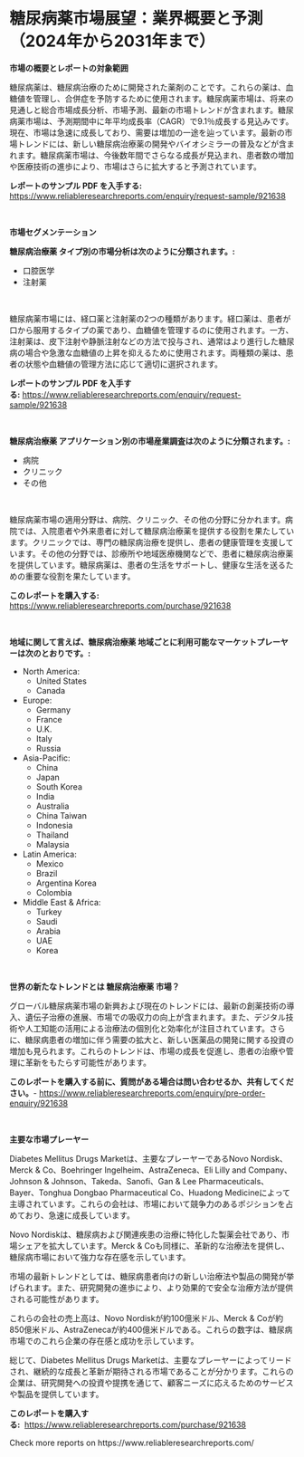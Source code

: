 <p><h1>糖尿病薬市場展望：業界概要と予測（2024年から2031年まで）</h1></p><p><strong>市場の概要とレポートの対象範囲</strong></p>
<p><p>糖尿病薬は、糖尿病治療のために開発された薬剤のことです。これらの薬は、血糖値を管理し、合併症を予防するために使用されます。糖尿病薬市場は、将来の見通しと総合市場成長分析、市場予測、最新の市場トレンドが含まれます。糖尿病薬市場は、予測期間中に年平均成長率（CAGR）で9.1％成長する見込みです。現在、市場は急速に成長しており、需要は増加の一途を辿っています。最新の市場トレンドには、新しい糖尿病治療薬の開発やバイオシミラーの普及などが含まれます。糖尿病薬市場は、今後数年間でさらなる成長が見込まれ、患者数の増加や医療技術の進歩により、市場はさらに拡大すると予測されています。</p></p>
<p><strong>レポートのサンプル PDF を入手する:</strong> <a href="https://www.reliableresearchreports.com/enquiry/request-sample/921638">https://www.reliableresearchreports.com/enquiry/request-sample/921638</a></p>
<p>&nbsp;</p>
<p><strong>市場セグメンテーション</strong></p>
<p><strong>糖尿病治療薬 タイプ別の市場分析は次のように分類されます。:</strong></p>
<p><ul><li>口腔医学</li><li>注射薬</li></ul></p>
<p>&nbsp;</p>
<p><p>糖尿病薬市場には、経口薬と注射薬の2つの種類があります。経口薬は、患者が口から服用するタイプの薬であり、血糖値を管理するのに使用されます。一方、注射薬は、皮下注射や静脈注射などの方法で投与され、通常はより進行した糖尿病の場合や急激な血糖値の上昇を抑えるために使用されます。両種類の薬は、患者の状態や血糖値の管理方法に応じて適切に選択されます。</p></p>
<p><strong>レポートのサンプル PDF を入手する:</strong>&nbsp;<a href="https://www.reliableresearchreports.com/enquiry/request-sample/921638">https://www.reliableresearchreports.com/enquiry/request-sample/921638</a></p>
<p>&nbsp;</p>
<p><strong> 糖尿病治療薬 アプリケーション別の市場産業調査は次のように分類されます。:</strong></p>
<p><ul><li>病院</li><li>クリニック</li><li>その他</li></ul></p>
<p>&nbsp;</p>
<p><p>糖尿病薬市場の適用分野は、病院、クリニック、その他の分野に分かれます。病院では、入院患者や外来患者に対して糖尿病治療薬を提供する役割を果たしています。クリニックでは、専門の糖尿病治療を提供し、患者の健康管理を支援しています。その他の分野では、診療所や地域医療機関などで、患者に糖尿病治療薬を提供しています。糖尿病薬は、患者の生活をサポートし、健康な生活を送るための重要な役割を果たしています。</p></p>
<p><strong>このレポートを購入する:</strong>&nbsp; <a href="https://www.reliableresearchreports.com/purchase/921638">https://www.reliableresearchreports.com/purchase/921638</a></p>
<p>&nbsp;</p>
<p><strong>地域に関して言えば、糖尿病治療薬 地域ごとに利用可能なマーケットプレーヤーは次のとおりです。:</strong></p>
<p><ul>
    <li>
        North America:
        <ul>
            <li>United States</li>
            <li>Canada</li>
        </ul>
    </li>
    <li>
        Europe:
        <ul>
            <li>Germany</li>
            <li>France</li>
            <li>U.K.</li>
            <li>Italy</li>
            <li>Russia</li>
        </ul>
    </li>
    <li>
        Asia-Pacific:
        <ul>
            <li>China</li>
            <li>Japan</li>
            <li>South Korea</li>
            <li>India</li>
            <li>Australia</li>
            <li>China Taiwan</li>
            <li>Indonesia</li>
            <li>Thailand</li>
            <li>Malaysia</li>
        </ul>
    </li>
    <li>
        Latin America:
        <ul>
            <li>Mexico</li>
            <li>Brazil</li>
            <li>Argentina Korea</li>
            <li>Colombia</li>
        </ul>
    </li>
    <li>
        Middle East & Africa:
        <ul>
            <li>Turkey</li>
            <li>Saudi</li>
            <li>Arabia</li>
            <li>UAE</li>
            <li>Korea</li>
        </ul>
    </li>
    </ul></p>
<p>&nbsp;</p>
<p><strong>世界の新たなトレンドとは 糖尿病治療薬 市場？</strong></p>
<p><p>グローバル糖尿病薬市場の新興および現在のトレンドには、最新の創薬技術の導入、遺伝子治療の進展、市場での吸収力の向上が含まれます。また、デジタル技術や人工知能の活用による治療法の個別化と効率化が注目されています。さらに、糖尿病患者の増加に伴う需要の拡大と、新しい医薬品の開発に関する投資の増加も見られます。これらのトレンドは、市場の成長を促進し、患者の治療や管理に革新をもたらす可能性があります。</p></p>
<p><strong>このレポートを購入する前に、質問がある場合は問い合わせるか、共有してください。</strong>- <a href="https://www.reliableresearchreports.com/enquiry/pre-order-enquiry/921638">https://www.reliableresearchreports.com/enquiry/pre-order-enquiry/921638</a></p>
<p>&nbsp;</p>
<p><strong>主要な市場プレーヤー</strong></p>
<p><p>Diabetes Mellitus Drugs Marketは、主要なプレーヤーであるNovo Nordisk、Merck & Co、Boehringer Ingelheim、AstraZeneca、Eli Lilly and Company、Johnson & Johnson、Takeda、Sanofi、Gan & Lee Pharmaceuticals、Bayer、Tonghua Dongbao Pharmaceutical Co、Huadong Medicineによって主導されています。これらの会社は、市場において競争力のあるポジションを占めており、急速に成長しています。</p><p>Novo Nordiskは、糖尿病および関連疾患の治療に特化した製薬会社であり、市場シェアを拡大しています。Merck & Coも同様に、革新的な治療法を提供し、糖尿病市場において強力な存在感を示しています。</p><p>市場の最新トレンドとしては、糖尿病患者向けの新しい治療法や製品の開発が挙げられます。また、研究開発の進歩により、より効果的で安全な治療方法が提供される可能性があります。</p><p>これらの会社の売上高は、Novo Nordiskが約100億米ドル、Merck & Coが約850億米ドル、AstraZenecaが約400億米ドルである。これらの数字は、糖尿病市場でのこれら企業の存在感と成功を示しています。</p><p>総じて、Diabetes Mellitus Drugs Marketは、主要なプレーヤーによってリードされ、継続的な成長と革新が期待される市場であることが分かります。これらの企業は、研究開発への投資や提携を通じて、顧客ニーズに応えるためのサービスや製品を提供しています。</p></p>
<p><strong>このレポートを購入する:</strong>&nbsp;&nbsp;<a href="https://www.reliableresearchreports.com/purchase/921638">https://www.reliableresearchreports.com/purchase/921638</a></p>
<p>Check more reports on https://www.reliableresearchreports.com/</p>